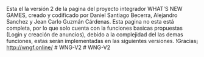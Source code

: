 Esta el la versión 2 de la pagina del proyecto integrador WHAT'S NEW GAMES, creado y codificado por Daniel Santiago Becerra, Alejandro Sanchez y Jean Carlo Guzmán Cárdenas.
Esta pagina no esta está completa, por lo que solo cuenta con la funciones basicas propuestas (Login y creación de anuncios), debido a la complejidad del las demas funciones, estas serán implementadas en las siguientes versiones.
!Gracias¡
http://wngf.online/
#   W N G - V 2  
 #   W N G - V 2  
 